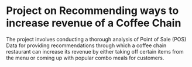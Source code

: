 # Project on Recommending ways to increase revenue of a Coffee Chain
The project involves conducting a thorough analysis of Point of Sale (POS) Data for providing recommendations through which a coffee chain restaurant can increase its revenue by either taking off certain items from the menu or coming up with popular combo meals for customers.
